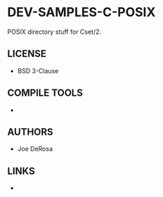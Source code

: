 # DEV-SAMPLES-C-POSIX
POSIX directory stuff for Cset/2. 

## LICENSE
* BSD 3-Clause

## COMPILE TOOLS
* 
 
## AUTHORS
* Joe DeRosa

## LINKS
* 
